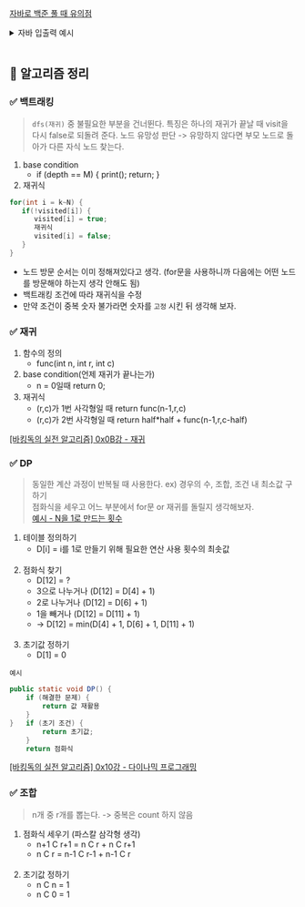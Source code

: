 [자바로 백준 풀 때 유의점](https://nahwasa.com/entry/%EC%9E%90%EB%B0%94%EB%A1%9C-%EB%B0%B1%EC%A4%80-%ED%92%80-%EB%95%8C%EC%9D%98-%ED%8C%81-%EB%B0%8F-%EC%A3%BC%EC%9D%98%EC%A0%90-boj-java)  
<details>
<summary>자바 입출력 예시</summary>

``` JAVA
import java.io.BufferedReader;
import java.io.IOException;
import java.io.InputStreamReader;
import java.util.StringTokenizer;

public class Main {
public void solution() throws Exception {
BufferedReader br = new BufferedReader(new InputStreamReader(System.in));
int n = Integer.parseInt(br.readLine());
for (int i = 0; i < n; i++) {
StringTokenizer st = new StringTokenizer(br.readLine());
int s = Integer.parseInt(st.nextToken());

            for (int j = 0; j < s; j++) {
                int data = Integer.parseInt(st.nextToken());
                System.out.println(data);
            }
        }
        System.out.println("test");
    }
    public static void main(String[] args) throws Exception{
        new Main().solution();
    }
}
```
</details>
<br/>

## 🎉 알고리즘 정리

### ✅ 백트래킹
> `dfs(재귀)` 중 불필요한 부분을 건너뛴다. 특징은 하나의 재귀가 끝날 때 visit을 다시 false로 되돌려 준다.
노드 유망성 판단 -> 유망하지 않다면 부모 노드로 돌아가 다른 자식 노드 찾는다.  
1. base condition
   - if (depth == M) { print(); return; }
2. 재귀식
``` JAVA
for(int i = k~N) { 
   if(!visited[i]) {
      visited[i] = true;
      재귀식
      visited[i] = false;
   } 
}
```
- 노드 방문 순서는 이미 정해져있다고 생각. (for문을 사용하니까 다음에는 어떤 노드를 방문해야 하는지 생각 안해도 됨)
- 백트래킹 조건에 따라 재귀식을 수정
- 만약 조건이 중복 숫자 불가라면 숫자를 `고정` 시킨 뒤 생각해 보자.  

### ✅ 재귀
1. 함수의 정의
    - func(int n, int r, int c) 
2. base condition(언제 재귀가 끝나는가)
    - n = 0일때 return 0;
3. 재귀식
    - (r,c)가 1번 사각형일 때 return func(n-1,r,c)
    - (r,c)가 2번 사각형일 때 return half*half + func(n-1,r,c-half)   

[[바킹독의 실전 알고리즘] 0x0B강 - 재귀](https://www.youtube.com/watch?v=8vDDJm5EewM)

### ✅ DP  
> 동일한 계산 과정이 반복될 때 사용한다. ex) 경우의 수, 조합, 조건 내 최소값 구하기  
> 점화식을 세우고 어느 부분에서 for문 or 재귀를 돌릴지 생각해보자.  
> [예시 - N을 1로 만드는 횟수](https://www.acmicpc.net/problem/1463)
1. 테이블 정의하기
   - D[i] = i를 1로 만들기 위해 필요한 연산 사용 횟수의 최솟값  
     <br/>
2. 점화식 찾기
   - D[12] = ?
   - 3으로 나누거나 (D[12] = D[4] + 1)
   - 2로 나누거나 (D[12] = D[6] + 1)
   - 1을 빼거나 (D[12] = D[11] + 1)
   - -> D[12] = min(D[4] + 1, D[6] + 1, D[11] + 1)  
   <br/>
3. 초기값 정하기
   - D[1] = 0  

`예시`
```JAVA
public static void DP() {
    if (해결한 문제) {
        return 값 재활용
    }
}   if (초기 조건) {
        return 초기값;
    }   
    return 점화식
```

[[바킹독의 실전 알고리즘] 0x10강 - 다이나믹 프로그래밍](https://www.youtube.com/watch?v=5leTtB3PQu0)  

### ✅ 조합
> n개 중 r개를 뽑는다. -> 중복은 count 하지 않음
1. 점화식 세우기 (파스칼 삼각형 생각)  
   - n+1 C r+1 = n C r + n C r+1    
   - n C r = n-1 C r-1 + n-1 C r  
     <br/>
2. 초기값 정하기  
   - n C n = 1  
   - n C 0 = 1  
